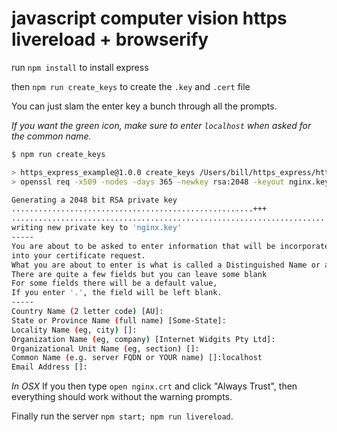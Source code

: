 # javascript computer vision https livereload + browserify

run `npm install` to install express

then `npm run create_keys` to create the `.key` and `.cert` file

You can just slam the enter key a bunch through all the prompts.  

_If you want the green icon, make sure to enter `localhost` when asked for the
common name._


```bash
$ npm run create_keys

> https_express_example@1.0.0 create_keys /Users/bill/https_express/https_express_example
> openssl req -x509 -nodes -days 365 -newkey rsa:2048 -keyout nginx.key -out nginx.crt

Generating a 2048 bit RSA private key
......................................................+++
.............................................................................+++
writing new private key to 'nginx.key'
-----
You are about to be asked to enter information that will be incorporated
into your certificate request.
What you are about to enter is what is called a Distinguished Name or a DN.
There are quite a few fields but you can leave some blank
For some fields there will be a default value,
If you enter '.', the field will be left blank.
-----
Country Name (2 letter code) [AU]:
State or Province Name (full name) [Some-State]:
Locality Name (eg, city) []:
Organization Name (eg, company) [Internet Widgits Pty Ltd]:
Organizational Unit Name (eg, section) []:
Common Name (e.g. server FQDN or YOUR name) []:localhost
Email Address []:
```

_In OSX_ If you then type `open nginx.crt` and click "Always Trust", then everything should work without the warning prompts.

Finally run the server `npm start; npm run livereload`.
